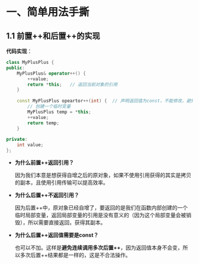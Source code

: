 # 一、简单用法手撕

## 1.1 前置++和后置++的实现

**代码实现**：

```cpp
class MyPlusPlus {
public:
    MyPlusPlus& operator++() {
        ++value;
        return *this;	// 返回当前对象的引用
    }
    
    const MyPlusPlus opeartor++(int) {	// 声明返回值为const，不能修改，避免连续调用多次后置++（不合法操作）
        // 创建一个临时变量
        MyPlusPlus temp = *this;
        ++value;
        return temp;
    }
    
private:
    int value;
};
```

- **为什么前置++返回引用？**

  因为我们本意是想获得自增之后的原对象，如果不使用引用获得的其实是拷贝的副本，且使用引用传输可以提高效率。

- **为什么后置++不返回引用？**

  因为后置++中，原对象已经自增了，要返回的是我们在函数内部创建的一个临时局部变量，返回局部变量的引用是没有意义的（因为这个局部变量会被销毁），所以需要直接返回，获得其副本。

- **为什么后置++返回值需要是const？**

  也可以不加。这样是**避免连续调用多次后置++**，因为返回值本身不会变，所以多次后置++结果都是一样的，这是不合法操作。